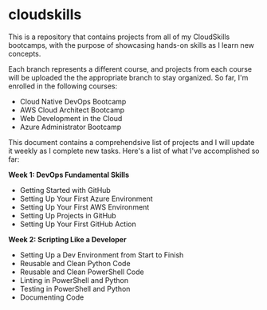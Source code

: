 # cloudskills
This is a repository that contains projects from all of my CloudSkills bootcamps, with the purpose of showcasing hands-on skills as I learn new concepts.

Each branch represents a different course, and projects from each course will be uploaded the the appropriate branch to stay organized. So far, I'm enrolled in the following courses:

- Cloud Native DevOps Bootcamp
- AWS Cloud Architect Bootcamp
- Web Development in the Cloud
- Azure Administrator Bootcamp

This document contains a comprehendsive list of projects and I will update it weekly as I complete new tasks. Here's a list of what I've accomplished so far:

**Week 1: DevOps Fundamental Skills**
- Getting Started with GitHub
- Setting Up Your First Azure Environment
- Setting Up Your First AWS Environment
- Setting Up Projects in GitHub
- Setting Up Your First GitHub Action

**Week 2: Scripting Like a Developer**
- Setting Up a Dev Environment from Start to Finish
- Reusable and Clean Python Code
- Reusable and Clean PowerShell Code
- Linting in PowerShell and Python
- Testing in PowerShell and Python
- Documenting Code


